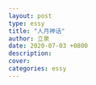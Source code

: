 ```yaml
---
layout: post
type: essy
title: "人月神话"
author: 立泉
date: 2020-07-03 +0800
description: 
cover: 
categories: essy
---
```




